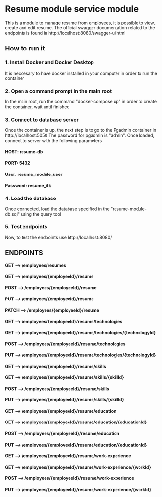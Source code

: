 # Resume module service module

This is a module to manage resume from employees, it is possible to view, create and edit resume. 
The official swagger documentation related to the endpoints is found in http://localhost:8080/swagger-ui.html

## How to run it

### 1. Install Docker and Docker Desktop
It is neccesary to have docker installed in your computer in order to run the container 

### 2. Open a command prompt in the main root
In the main root, run the command "docker-compose up" in order to create the container, wait until finished

### 3. Connect to database server
Once the container is up, the next step is to go to the Pgadmin container in http://localhost:5050
The password for pgadmin is "admin". Once loaded, connect to server with the following parameters

#### HOST: resume-db
#### PORT: 5432
#### User: resume_module_user
#### Password: resume_itk

### 4. Load the database 
Once connected, load the database specified in the "resume-module-db.sql" using the query tool

### 5. Test endpoints
Now, to test the endpoints use http://localhost:8080/

## ENDPOINTS 

#### GET --> /employees/resumes
#### GET --> /employees/{employeeId}/resume
#### POST --> /employees/{employeeId}/resume
#### PUT --> /employees/{employeeId}/resume
#### PATCH --> /employees/{employeeId}/resume
#### 
#### GET --> /employees/{employeeId}/resume/technologies
#### GET --> /employees/{employeeId}/resume/technologies/{technologyId}
#### POST --> /employees/{employeeId}/resume/technologies
#### PUT --> /employees/{employeeId}/resume/technologies/{technologyId}
#### 
#### GET --> /employees/{employeeId}/resume/skills
#### GET --> /employees/{employeeId}/resume/skills/{skillId}
#### POST --> /employees/{employeeId}/resume/skills
#### PUT --> /employees/{employeeId}/resume/skills/{skillId}
#### 
#### GET --> /employees/{employeeId}/resume/education
#### GET --> /employees/{employeeId}/resume/education/{educationId}
#### POST --> /employees/{employeeId}/resume/education
#### PUT --> /employees/{employeeId}/resume/education/{educationId}
#### 
#### GET --> /employees/{employeeId}/resume/work-experience
#### GET --> /employees/{employeeId}/resume/work-experience/{workId}
#### POST --> /employees/{employeeId}/resume/work-experience
#### PUT --> /employees/{employeeId}/resume/work-experience/{workId}